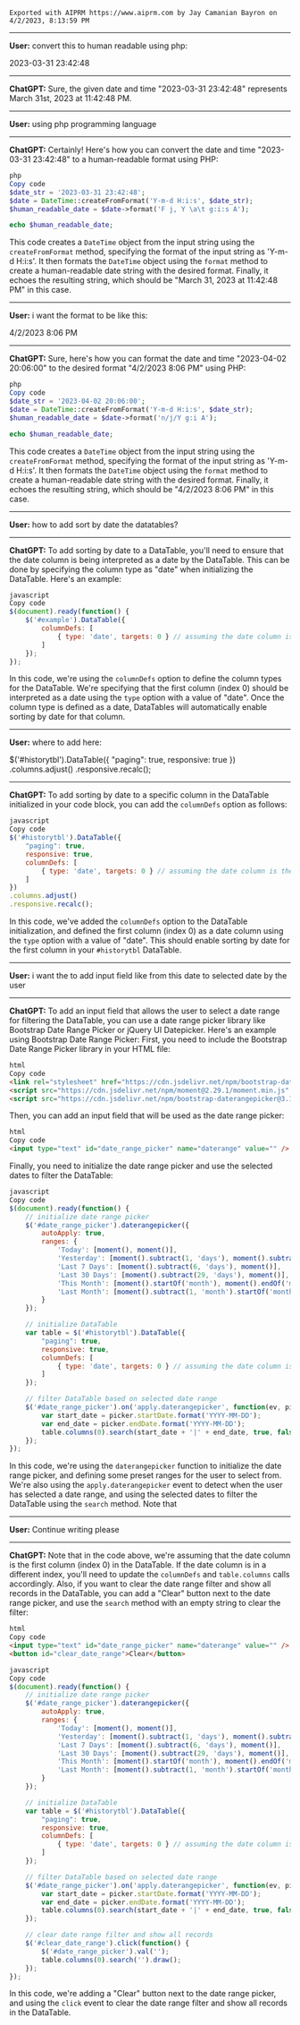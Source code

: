 
```
Exported with AIPRM https://www.aiprm.com by Jay Camanian Bayron on 4/2/2023, 8:13:59 PM
```

---


**User:**
convert this to human readable using php:

2023-03-31 23:42:48

---

**ChatGPT:**
Sure, the given date and time "2023-03-31 23:42:48" represents March 31st, 2023 at 11:42:48 PM.

---

**User:**
using php programming language

---

**ChatGPT:**
Certainly! Here's how you can convert the date and time "2023-03-31 23:42:48" to a human-readable format using PHP:
```php
php
Copy code
$date_str = '2023-03-31 23:42:48';
$date = DateTime::createFromFormat('Y-m-d H:i:s', $date_str);
$human_readable_date = $date->format('F j, Y \a\t g:i:s A');

echo $human_readable_date;
```
This code creates a <code>DateTime</code> object from the input string using the <code>createFromFormat</code> method, specifying the format of the input string as 'Y-m-d H:i:s'. It then formats the <code>DateTime</code> object using the <code>format</code> method to create a human-readable date string with the desired format. Finally, it echoes the resulting string, which should be "March 31, 2023 at 11:42:48 PM" in this case.

---

**User:**
i want the format to be like this:

4/2/2023 8:06 PM

---

**ChatGPT:**
Sure, here's how you can format the date and time "2023-04-02 20:06:00" to the desired format "4/2/2023 8:06 PM" using PHP:
```php
php
Copy code
$date_str = '2023-04-02 20:06:00';
$date = DateTime::createFromFormat('Y-m-d H:i:s', $date_str);
$human_readable_date = $date->format('n/j/Y g:i A');

echo $human_readable_date;
```
This code creates a <code>DateTime</code> object from the input string using the <code>createFromFormat</code> method, specifying the format of the input string as 'Y-m-d H:i:s'. It then formats the <code>DateTime</code> object using the <code>format</code> method to create a human-readable date string with the desired format. Finally, it echoes the resulting string, which should be "4/2/2023 8:06 PM" in this case.

---

**User:**
how to add sort by date the datatables?

---

**ChatGPT:**
To add sorting by date to a DataTable, you'll need to ensure that the date column is being interpreted as a date by the DataTable. This can be done by specifying the column type as "date" when initializing the DataTable. Here's an example:
```javascript
javascript
Copy code
$(document).ready(function() {
    $('#example').DataTable({
        columnDefs: [
            { type: 'date', targets: 0 } // assuming the date column is the first column (index 0)
        ]
    });
});
```
In this code, we're using the <code>columnDefs</code> option to define the column types for the DataTable. We're specifying that the first column (index 0) should be interpreted as a date using the <code>type</code> option with a value of "date".
Once the column type is defined as a date, DataTables will automatically enable sorting by date for that column.

---

**User:**
where to add here:

$('#historytbl').DataTable({
                "paging": true,
                responsive: true
            })
            .columns.adjust()
            .responsive.recalc();

---

**ChatGPT:**
To add sorting by date to a specific column in the DataTable initialized in your code block, you can add the <code>columnDefs</code> option as follows:
```javascript
javascript
Copy code
$('#historytbl').DataTable({
    "paging": true,
    responsive: true,
    columnDefs: [
        { type: 'date', targets: 0 } // assuming the date column is the first column (index 0)
    ]
})
.columns.adjust()
.responsive.recalc();
```
In this code, we've added the <code>columnDefs</code> option to the DataTable initialization, and defined the first column (index 0) as a date column using the <code>type</code> option with a value of "date".
This should enable sorting by date for the first column in your <code>#historytbl</code> DataTable.

---

**User:**
i want the to add input field like from this date to selected date by the user

---

**ChatGPT:**
To add an input field that allows the user to select a date range for filtering the DataTable, you can use a date range picker library like Bootstrap Date Range Picker or jQuery UI Datepicker. Here's an example using Bootstrap Date Range Picker:
First, you need to include the Bootstrap Date Range Picker library in your HTML file:
```html
html
Copy code
<link rel="stylesheet" href="https://cdn.jsdelivr.net/npm/bootstrap-daterangepicker@3.1.0/daterangepicker.min.css" integrity="sha384-rJ1xqn/SrClyj+Njy6gsO9BL+Oc6F35KKV7IduuzY+Ubm7jKoo0HJ6/Zy+o/9SlB" crossorigin="anonymous">
<script src="https://cdn.jsdelivr.net/npm/moment@2.29.1/moment.min.js" integrity="sha384-8Wsj1tQjdRzHbKjwZgMsWvcPdSxG+Vl1LQvX8W7zTXsy4s4sMXIZfZvP8WjxOx+B" crossorigin="anonymous"></script>
<script src="https://cdn.jsdelivr.net/npm/bootstrap-daterangepicker@3.1.0/daterangepicker.min.js" integrity="sha384-eNceiKjUnXbSTI1H2aR00dCmNVw0DzWx1AEQbi+f/hktMCRgXY9n7M5zA3pP5d43" crossorigin="anonymous"></script>
```
Then, you can add an input field that will be used as the date range picker:
```html
html
Copy code
<input type="text" id="date_range_picker" name="daterange" value="" />
```
Finally, you need to initialize the date range picker and use the selected dates to filter the DataTable:
```javascript
javascript
Copy code
$(document).ready(function() {
    // initialize date range picker
    $('#date_range_picker').daterangepicker({
        autoApply: true,
        ranges: {
            'Today': [moment(), moment()],
            'Yesterday': [moment().subtract(1, 'days'), moment().subtract(1, 'days')],
            'Last 7 Days': [moment().subtract(6, 'days'), moment()],
            'Last 30 Days': [moment().subtract(29, 'days'), moment()],
            'This Month': [moment().startOf('month'), moment().endOf('month')],
            'Last Month': [moment().subtract(1, 'month').startOf('month'), moment().subtract(1, 'month').endOf('month')]
        }
    });

    // initialize DataTable
    var table = $('#historytbl').DataTable({
        "paging": true,
        responsive: true,
        columnDefs: [
            { type: 'date', targets: 0 } // assuming the date column is the first column (index 0)
        ]
    });

    // filter DataTable based on selected date range
    $('#date_range_picker').on('apply.daterangepicker', function(ev, picker) {
        var start_date = picker.startDate.format('YYYY-MM-DD');
        var end_date = picker.endDate.format('YYYY-MM-DD');
        table.columns(0).search(start_date + '|' + end_date, true, false).draw();
    });
});
```
In this code, we're using the <code>daterangepicker</code> function to initialize the date range picker, and defining some preset ranges for the user to select from. We're also using the <code>apply.daterangepicker</code> event to detect when the user has selected a date range, and using the selected dates to filter the DataTable using the <code>search</code> method.
Note that

---

**User:**
Continue writing please

---

**ChatGPT:**
Note that in the code above, we're assuming that the date column is the first column (index 0) in the DataTable. If the date column is in a different index, you'll need to update the <code>columnDefs</code> and <code>table.columns</code> calls accordingly.
Also, if you want to clear the date range filter and show all records in the DataTable, you can add a "Clear" button next to the date range picker, and use the <code>search</code> method with an empty string to clear the filter:
```html
html
Copy code
<input type="text" id="date_range_picker" name="daterange" value="" />
<button id="clear_date_range">Clear</button>
```
```javascript
javascript
Copy code
$(document).ready(function() {
    // initialize date range picker
    $('#date_range_picker').daterangepicker({
        autoApply: true,
        ranges: {
            'Today': [moment(), moment()],
            'Yesterday': [moment().subtract(1, 'days'), moment().subtract(1, 'days')],
            'Last 7 Days': [moment().subtract(6, 'days'), moment()],
            'Last 30 Days': [moment().subtract(29, 'days'), moment()],
            'This Month': [moment().startOf('month'), moment().endOf('month')],
            'Last Month': [moment().subtract(1, 'month').startOf('month'), moment().subtract(1, 'month').endOf('month')]
        }
    });

    // initialize DataTable
    var table = $('#historytbl').DataTable({
        "paging": true,
        responsive: true,
        columnDefs: [
            { type: 'date', targets: 0 } // assuming the date column is the first column (index 0)
        ]
    });

    // filter DataTable based on selected date range
    $('#date_range_picker').on('apply.daterangepicker', function(ev, picker) {
        var start_date = picker.startDate.format('YYYY-MM-DD');
        var end_date = picker.endDate.format('YYYY-MM-DD');
        table.columns(0).search(start_date + '|' + end_date, true, false).draw();
    });

    // clear date range filter and show all records
    $('#clear_date_range').click(function() {
        $('#date_range_picker').val('');
        table.columns(0).search('').draw();
    });
});
```
In this code, we're adding a "Clear" button next to the date range picker, and using the <code>click</code> event to clear the date range filter and show all records in the DataTable.
